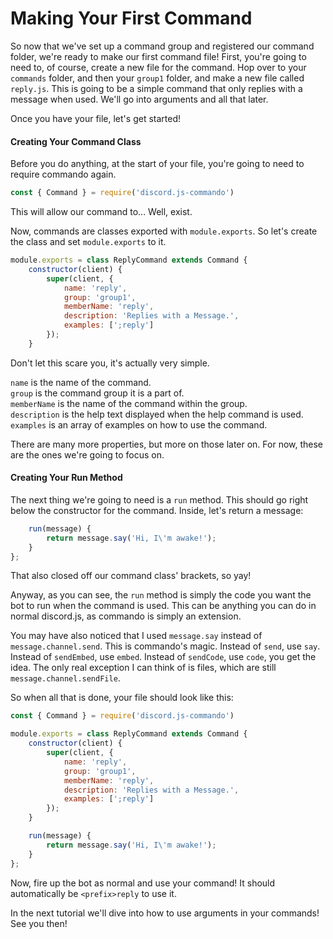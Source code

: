 # Making Your First Command

So now that we've set up a command group and registered our command folder, we're ready to make our first command file! First, you're going to need to, of course, create a new file for the command. Hop over to your `commands` folder, and then your `group1` folder, and make a new file called `reply.js`. This is going to be a simple command that only replies with a message when used. We'll go into arguments and all that later.

Once you have your file, let's get started!

#### Creating Your Command Class

Before you do anything, at the start of your file, you're going to need to require commando again.

```js
const { Command } = require('discord.js-commando')
```

This will allow our command to... Well, exist.

Now, commands are classes exported with `module.exports`. So let's create the class and set `module.exports` to it.

```js
module.exports = class ReplyCommand extends Command {
    constructor(client) {
        super(client, {
            name: 'reply',
            group: 'group1',
            memberName: 'reply',
            description: 'Replies with a Message.',
            examples: [';reply']
        });
    }
```

Don't let this scare you, it's actually very simple.

`name` is the name of the command.  
`group` is the command group it is a part of.  
`memberName` is the name of the command within the group.  
`description` is the help text displayed when the help command is used.  
`examples` is an array of examples on how to use the command.

There are many more properties, but more on those later on. For now, these are the ones we're going to focus on.

#### Creating Your Run Method

The next thing we're going to need is a `run` method. This should go right below the constructor for the command. Inside, let's return a message:

```js
    run(message) {
        return message.say('Hi, I\'m awake!');
    }
};
```

That also closed off our command class' brackets, so yay!

Anyway, as you can see, the `run` method is simply the code you want the bot to run when the command is used. This can be anything you can do in normal discord.js, as commando is simply an extension.

You may have also noticed that I used `message.say` instead of `message.channel.send`. This is commando's magic. Instead of `send`, use `say`. Instead of `sendEmbed`, use `embed`. Instead of `sendCode`, use `code`, you get the idea. The only real exception I can think of is files, which are still `message.channel.sendFile`.

So when all that is done, your file should look like this:

```js
const { Command } = require('discord.js-commando')

module.exports = class ReplyCommand extends Command {
    constructor(client) {
        super(client, {
            name: 'reply',
            group: 'group1',
            memberName: 'reply',
            description: 'Replies with a Message.',
            examples: [';reply']
        });
    }

    run(message) {
        return message.say('Hi, I\'m awake!');
    }
};
```

Now, fire up the bot as normal and use your command! It should automatically be `<prefix>reply` to use it.

In the next tutorial we'll dive into how to use arguments in your commands! See you then!

